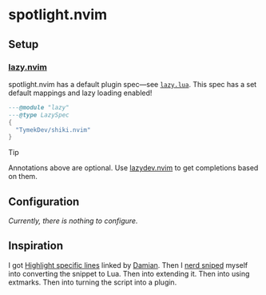 # spotlight.nvim

## Setup

### [lazy.nvim](https://github.com/folke/lazy.nvim)

spotlight.nvim has a default plugin spec—see [`lazy.lua`](./lazy.lua). This spec has a set default mappings and lazy loading enabled!

```lua
---@module "lazy"
---@type LazySpec
{
  "TymekDev/shiki.nvim"
}
```

> [!TIP]
> Annotations above are optional. Use [lazydev.nvim](https://github.com/folke/lazydev.nvim) to get completions based on them.

## Configuration

_Currently, there is nothing to configure._

## Inspiration

I got [Highlight specific lines][] linked by [Damian][]. Then I [nerd sniped][]
myself into converting the snippet to Lua. Then into extending it. Then into
using extmarks. Then into turning the script into a plugin.

[Highlight specific lines]: https://vimtricks.com/p/highlight-specific-lines/
[Damian]: https://github.com/DSkrzypiec/
[nerd sniped]: https://xkcd.com/356/
